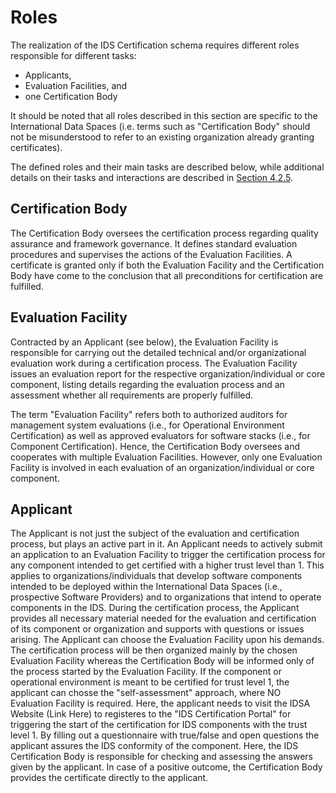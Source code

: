 # Roles

The realization of the IDS Certification schema requires different roles responsible for different tasks:
* Applicants,
* Evaluation Facilities, and
* one Certification Body

It should be noted that all roles described in this section are specific to the International Data Spaces (i.e. terms such as "Certification Body" should not be misunderstood to refer to an existing organization already granting certificates).

The defined roles and their main tasks are described below, while additional details on their tasks and interactions are described in [Section 4.2.5](./4_2_5_Processes.md).

## Certification Body

The Certification Body oversees the certification process regarding quality assurance and framework governance. It defines standard evaluation procedures and supervises the actions of the Evaluation Facilities. A certificate is granted only if both the Evaluation Facility and the Certification Body have come to the conclusion that all preconditions for certification are fulfilled.

## Evaluation Facility

Contracted by an Applicant (see below), the Evaluation Facility is responsible for carrying out the detailed technical and/or organizational evaluation work during a certification process. The Evaluation Facility issues an evaluation report for the respective organization/individual or core component, listing details regarding the evaluation process and an assessment whether all requirements are properly fulfilled.

The term "Evaluation Facility" refers both to authorized auditors for management system evaluations (i.e., for Operational Environment Certification) as well as approved evaluators for software stacks (i.e., for Component Certification). Hence, the Certification Body oversees and cooperates with multiple Evaluation Facilities. However, only one Evaluation Facility is involved in each evaluation of an organization/individual or core component.

## Applicant

The Applicant is not just the subject of the evaluation and certification process, but plays an active part in it.
An Applicant needs to actively submit an application to an Evaluation Facility to trigger the certification process for any component intended to get certified with a higher trust level than 1.
This applies to organizations/individuals that develop software components intended to be deployed within the International Data Spaces (i.e., prospective Software Providers) and to organizations that intend to operate components in the IDS.
During the certification process, the Applicant provides all necessary material needed for the evaluation and certification of its component or organization and supports with questions or issues arising.
The Applicant can choose the Evaluation Facility upon his demands. The certification process will be then organized mainly by the chosen Evaluation Facility whereas the Certification Body will be informed only of the process started by the Evaluation Facility. 
If the component or operational environment is meant to be certified for trust level 1, the applicant can chosse the "self-assessment" approach, where NO Evaluation Facility is required.
Here, the applicant needs to visit the IDSA Website (Link Here) to registeres to the "IDS Certification Portal" for triggering the start of the certification for IDS components with the trust level 1. By filling out a questionnaire with true/false and open questions the applicant assures the IDS conformity of the component. Here, the IDS Certification Body is responsible for checking and assessing the answers given by the applicant. In case of a positive outcome, the Certification Body provides the certificate directly to the applicant. 

